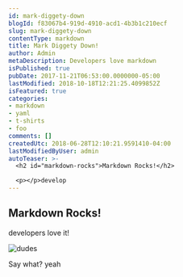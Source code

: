 ```yaml
---
id: mark-diggety-down
blogId: f83067b4-919d-4910-acd1-4b3b1c210ecf
slug: mark-diggety-down
contentType: markdown
title: Mark Diggety Down!
author: Admin
metaDescription: Developers love markdown
isPublished: true
pubDate: 2017-11-21T06:53:00.0000000-05:00
lastModified: 2018-10-18T12:21:25.4099852Z
isFeatured: true
categories:
- markdown
- yaml
- t-shirts
- foo
comments: []
createdUtc: 2018-06-28T12:10:21.9591410-04:00
lastModifiedByUser: admin
autoTeaser: >-
  <h2 id="markdown-rocks">Markdown Rocks!</h2>

  <p></p>develop
---
```

## Markdown Rocks!

developers love it!

![dudes](/media/images/dudes1-550x412.jpeg)

Say what? yeah